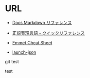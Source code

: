 # URL

* [Docs Markdown リファレンス](https://docs.microsoft.com/ja-jp/contribute/markdown-reference)

* [正規表現言語 - クイックリファレンス](https://docs.microsoft.com/ja-jp/dotnet/standard/base-types/regular-expression-language-quick-reference)

* [Emmet Cheat Sheet](https://docs.emmet.io/cheat-sheet)

* [launch-json](https://code.visualstudio.com/docs/cpp/launch-json-reference#_program-required)

git test

test